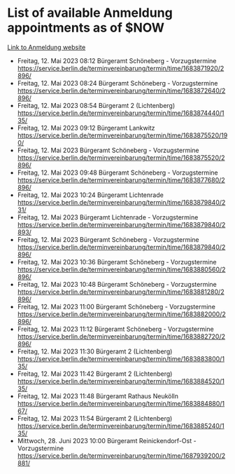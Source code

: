 # List of available Anmeldung appointments as of $NOW
[Link to Anmeldung website](https://service.berlin.de/terminvereinbarung/termin/tag.php?termin=1&anliegen[]=120686&dienstleisterlist=122210,122217,327316,122219,327312,122227,327314,122231,327346,122243,327348,122254,122252,329742,122260,329745,122262,329748,122271,327278,122273,327274,122277,327276,330436,122280,327294,122282,327290,122284,327292,122291,327270,122285,327266,122286,327264,122296,327268,150230,329760,122297,327286,122294,327284,122312,329763,122314,329775,122304,327330,122311,327334,122309,327332,317869,122281,327352,122279,329772,122283,122276,327324,122274,327326,122267,329766,122246,327318,122251,327320,122257,327322,122208,327298,122226,327300&herkunft=http%3A%2F%2Fservice.berlin.de%2Fdienstleistung%2F120686%2F)
- Freitag, 12. Mai 2023 08:12 Bürgeramt Schöneberg - Vorzugstermine https://service.berlin.de/terminvereinbarung/termin/time/1683871920/2896/
- Freitag, 12. Mai 2023 08:24 Bürgeramt Schöneberg - Vorzugstermine https://service.berlin.de/terminvereinbarung/termin/time/1683872640/2896/
- Freitag, 12. Mai 2023 08:54 Bürgeramt 2 (Lichtenberg) https://service.berlin.de/terminvereinbarung/termin/time/1683874440/135/
- Freitag, 12. Mai 2023 09:12 Bürgeramt Lankwitz https://service.berlin.de/terminvereinbarung/termin/time/1683875520/190/
- Freitag, 12. Mai 2023  Bürgeramt Schöneberg - Vorzugstermine https://service.berlin.de/terminvereinbarung/termin/time/1683875520/2896/
- Freitag, 12. Mai 2023 09:48 Bürgeramt Schöneberg - Vorzugstermine https://service.berlin.de/terminvereinbarung/termin/time/1683877680/2896/
- Freitag, 12. Mai 2023 10:24 Bürgeramt Lichtenrade https://service.berlin.de/terminvereinbarung/termin/time/1683879840/231/
- Freitag, 12. Mai 2023  Bürgeramt Lichtenrade - Vorzugstermine https://service.berlin.de/terminvereinbarung/termin/time/1683879840/2893/
- Freitag, 12. Mai 2023  Bürgeramt Schöneberg - Vorzugstermine https://service.berlin.de/terminvereinbarung/termin/time/1683879840/2896/
- Freitag, 12. Mai 2023 10:36 Bürgeramt Schöneberg - Vorzugstermine https://service.berlin.de/terminvereinbarung/termin/time/1683880560/2896/
- Freitag, 12. Mai 2023 10:48 Bürgeramt Schöneberg - Vorzugstermine https://service.berlin.de/terminvereinbarung/termin/time/1683881280/2896/
- Freitag, 12. Mai 2023 11:00 Bürgeramt Schöneberg - Vorzugstermine https://service.berlin.de/terminvereinbarung/termin/time/1683882000/2896/
- Freitag, 12. Mai 2023 11:12 Bürgeramt Schöneberg - Vorzugstermine https://service.berlin.de/terminvereinbarung/termin/time/1683882720/2896/
- Freitag, 12. Mai 2023 11:30 Bürgeramt 2 (Lichtenberg) https://service.berlin.de/terminvereinbarung/termin/time/1683883800/135/
- Freitag, 12. Mai 2023 11:42 Bürgeramt 2 (Lichtenberg) https://service.berlin.de/terminvereinbarung/termin/time/1683884520/135/
- Freitag, 12. Mai 2023 11:48 Bürgeramt Rathaus Neukölln https://service.berlin.de/terminvereinbarung/termin/time/1683884880/167/
- Freitag, 12. Mai 2023 11:54 Bürgeramt 2 (Lichtenberg) https://service.berlin.de/terminvereinbarung/termin/time/1683885240/135/
- Mittwoch, 28. Juni 2023 10:00 Bürgeramt Reinickendorf-Ost - Vorzugstermine https://service.berlin.de/terminvereinbarung/termin/time/1687939200/2881/
